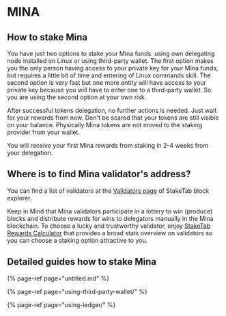 # MINA

## How to stake Mina <a id="title-text"></a>

You have just two options to stake your Mina funds: using own delegating node installed on Linux or using third-party wallet. The first option makes you the only person having access to your private key for your Mina funds, but requires a little bit of time and entering of Linux commands skill. The second option is very fast but one more entity will have access to your private key because you will have to enter one to a third-party wallet. So you are using the second option at your own risk.

After successful tokens delegation, no further actions is needed. Just wait for your rewards from now. Don't be scared that your tokens are still visible on your balance. Physically Mina tokens are not moved to the staking provider from your wallet.

You will receive your first Mina rewards from staking in 2-4 weeks from your delegation.

## Where is to find Mina validator's address? <a id="Where-is-to-find-validator&apos;s-address?"></a>

You can find a list of validators at the [Validators page](https://mina.staketab.com/) of StakeTab block explorer.

Keep in Mind that Mina validators participate in a lottery to win \(produce\) blocks and distribute rewards for wins to delegators manually in the Mina blockchain. To choose a lucky and trustworthy validator, enjoy [StakeTab Rewards Calculator](https://mina.staketab.com/validators/rewards) that provides a broad stats overview on validators so you can choose a staking option attractive to you.

## Detailed guides how to stake Mina <a id="Detailed-guides-how-to-stake-Mina"></a>

{% page-ref page="untitled.md" %}

{% page-ref page="using-third-party-wallet/" %}

{% page-ref page="using-ledger/" %}




